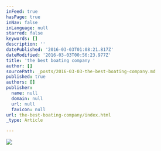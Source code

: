 ```yaml
---
inFeed: true
hasPage: true
inNav: false
inLanguage: null
starred: false
keywords: []
description: ''
datePublished: '2016-03-03T01:08:21.817Z'
dateModified: '2016-03-03T00:56:23.977Z'
title: 'the best boating company '
author: []
sourcePath: _posts/2016-03-03-the-best-boating-company.md
published: true
authors: []
publisher:
  name: null
  domain: null
  url: null
  favicon: null
url: the-best-boating-company/index.html
_type: Article

---
```

![](https://the-grid-user-content.s3-us-west-2.amazonaws.com/5f31a716-458c-4bbc-94a9-5eefff976deb.jpg)